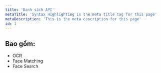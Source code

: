 ```yaml
---
title: 'Danh sách API'
metaTitle: 'Syntax Highlighting is the meta title tag for this page'
metaDescription: 'This is the meta description for this page'
id: 1
---
```


## Bao gồm:

- OCR
- Face Matching
- Face Search
